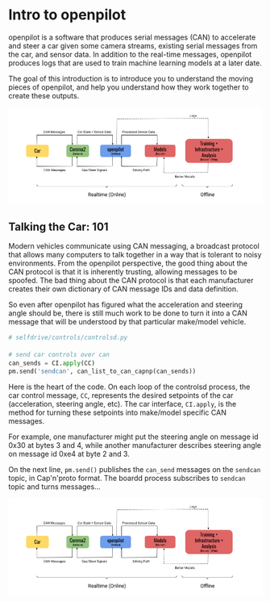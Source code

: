 # Intro to openpilot

openpilot is a software that produces serial messages (CAN) to accelerate and steer a car given some camera streams, existing serial messages from the car, and sensor data. In addition to the real-time messages, openpilot produces logs that are used to train machine learning models at a later date.

The goal of this introduction is to introduce you to understand the moving pieces of openpilot, and help you understand how they work together to create these outputs.

![conceptual_schematic](https://raw.githubusercontent.com/barbinbrad/openpilot-101/master/conceptual_schematic.png)

## Talking the Car: 101

Modern vehicles communicate using CAN messaging, a broadcast protocol that allows many computers to talk together in a way that is tolerant to noisy environments. From the openpilot perspective, the good thing about the CAN protocol is that it is inherently trusting, allowing messages to be spoofed. The bad thing about the CAN protocol is that each manufacturer creates their own dictionary of CAN message IDs and data definition. 

So even after openpilot has figured what the acceleration and steering angle should be, there is still much work to be done to turn it into a CAN message that will be understood by that particular make/model vehicle. 


```python
# selfdrive/controls/controlsd.py

# send car controls over can
can_sends = CI.apply(CC)
pm.send('sendcan', can_list_to_can_capnp(can_sends))
```

Here is the heart of the code. On each loop of the controlsd process, the car control message, `CC`, represents the desired setpoints of the car (acceleration, steering angle, etc). The car interface, `CI.apply`, is the method for turning these setpoints into make/model specific CAN messages. 

For example, one manufacturer might put the steering angle on message id 0x30 at bytes 3 and 4, while another manufacturer describes steering angle on message id 0xe4 at byte 2 and 3. 

On the next line, `pm.send()` publishes the `can_send` messages on the `sendcan` topic, in Cap'n'proto format. The boardd process subscribes to `sendcan` topic and turns messages...

![pub_sub](https://raw.githubusercontent.com/barbinbrad/openpilot-101/master/conceptual_schematic.png)
